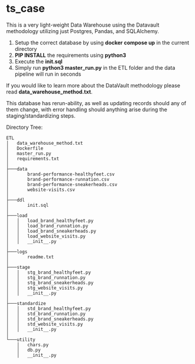 ﻿# ts_case

This is a very light-weight Data Warehouse using the Datavault methodology utilizing just Postgres, Pandas, and SQLAlchemy.

1. Setup the correct database by using **docker compose up** in the current directory
2. **PIP INSTALL** the requirements using **python3**
3. Execute the **init.sql**
4. Simply run **python3 master_run.py** in the ETL folder and the data pipeline will run in seconds

If you would like to learn more about the DataVault methodology please read **data_warehouse_method.txt**.

This database has rerun-ability, as well as updating records should any of them change, with error handling should anything arise during the staging/standardizing steps. 

Directory Tree:
```
ETL
│   data_warehouse_method.txt
│   Dockerfile
│   master_run.py
│   requirements.txt
│
├───data
│       brand-performance-healthyfeet.csv
│       brand-performance-runnation.csv
│       brand-performance-sneakerheads.csv
│       website-visits.csv
│
├───ddl
│       init.sql
│
├───load
│   │   load_brand_healthyfeet.py
│   │   load_brand_runnation.py
│   │   load_brand_sneakerheads.py
│   │   load_website_visits.py
│   │   __init__.py
│
├───logs
│       readme.txt
│
├───stage
│   │   stg_brand_healthyfeet.py
│   │   stg_brand_runnation.py
│   │   stg_brand_sneakerheads.py
│   │   stg_website_visits.py
│   │   __init__.py
│
├───standardize
│   │   std_brand_healthyfeet.py
│   │   std_brand_runnation.py
│   │   std_brand_sneakerheads.py
│   │   std_website_visits.py
│   │   __init__.py
│
└───utility
    │   chars.py
    │   db.py
    │   __init__.py
```
